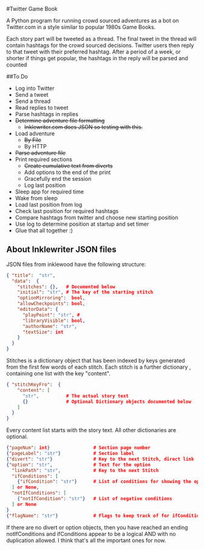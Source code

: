 #Twitter Game Book

A Python program for running crowd sourced adventures as a bot on Twitter.com
 in a style similar to popular 1980s Game Books.
 
 Each story part will be tweeted as a thread. The final tweet in the thread
  will contain hashtags for the crowd sourced decisions.  Twitter users then
   reply to that tweet with their preferred hashtag.  After a period of a
    week, or shorter if things get popular, the hashtags in the reply will be
     parsed and counted
 
 
 
 ##To Do
 * Log into Twitter
 * Send a tweet
 * Send a thread
 * Read replies to tweet
 * Parse hashtags in replies
 * ~~Determine adventure file formatting~~
   * ~~Inklewriter.com does JSON so testing with this.~~
 * Load adventure
    * ~~By File~~
    * By HTTP
 * ~~Parse adventure file~~
 * Print required sections
    * ~~Create cumulative text from diverts~~
    * Add options to the end of the print
    * Gracefully end the session
    * Log last position 
 * Sleep app for required time
 * Wake from sleep
 * Load last position from log
 * Check last position for required hashtags
 * Compare hashtags from twitter and choose new starting position
 * Use log to determine position at startup and set timer
 * Glue that all together :)
 
 ## About Inklewriter JSON files
 
JSON files from inklewood have the following structure:

```JSON
{ "title":  "str",
  "data":  {
    "stitches": {},   # Documented below
    "initial": "str", # The key of the starting stitch
    "optionMirroring":  bool, 
    "allowCheckpoints": bool,
    "editorData": {
      "playPoint": "str", # 
      "libraryVisible": bool,
      "authorName": "str",
      "textSize": int
    }
  }
}
```

Stitches is a dictionary object that has been indexed by keys generated from
 the first few words of each stitch.  Each stitch is a further dictionary
 , containing one list with the key "content".  

```JSON
{ "stitchKeyFro":  {
    "content": [
      "str",          # The actual story text
      {}              # Optional Dictionary objects documented below 
    ]
  }
}
```

Every content list starts with the story text. All other dictionaries are
 optional.

```JSON
{"pageNum": int}                # Section page number
{"pageLabel": "str"}            # Section label
{"divert": "str"}               # Key to the next Stitch, direct link
{"option": "str",               # Text for the option
  "linkPath": "str",            # Key to the next Stitch
  "ifConditions": [
    {"ifCondition": "str"}      # List of conditions for showing the option  
  ] or None,   
  "notIfConditions": [
    {"notIfCondition": "str"}   # List of negative conditions
  ] or None
}
{"flagName": "str"}             # Flags to keep track of for ifConditions
```

If there are no divert or option objects, then you have reached an ending
 notIfConditions and ifConditions appear to be a logical AND with no
 duplication allowed. I think that's all the important ones for now.